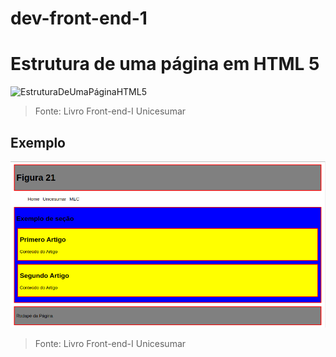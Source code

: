 # dev-front-end-1

# Estrutura de uma página em HTML 5

![EstruturaDeUmaPáginaHTML5](HTML5/img/EstruturaDeUmaPáginaHTML5.png)
> Fonte: Livro Front-end-I Unicesumar

## Exemplo

![ExemploEstrutura](HTML5/img/ExemploEstrutura.png)
> Fonte: Livro Front-end-I Unicesumar
